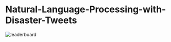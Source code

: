# Natural-Language-Processing-with-Disaster-Tweets




![leaderboard](https://user-images.githubusercontent.com/25979008/206885941-35e52c33-f1db-4ff0-b784-5b19ff3e7279.png)
